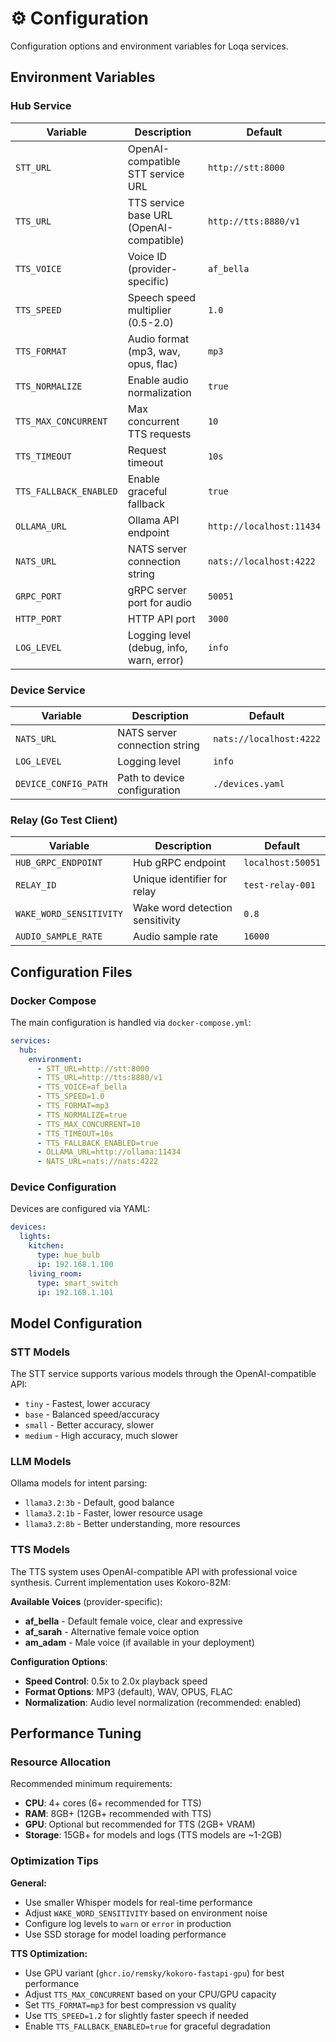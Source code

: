 # ⚙️ Configuration

Configuration options and environment variables for Loqa services.

## Environment Variables

### Hub Service

| Variable | Description | Default |
|----------|-------------|---------|
| `STT_URL` | OpenAI-compatible STT service URL | `http://stt:8000` |
| `TTS_URL` | TTS service base URL (OpenAI-compatible) | `http://tts:8880/v1` |
| `TTS_VOICE` | Voice ID (provider-specific) | `af_bella` |
| `TTS_SPEED` | Speech speed multiplier (0.5-2.0) | `1.0` |
| `TTS_FORMAT` | Audio format (mp3, wav, opus, flac) | `mp3` |
| `TTS_NORMALIZE` | Enable audio normalization | `true` |
| `TTS_MAX_CONCURRENT` | Max concurrent TTS requests | `10` |
| `TTS_TIMEOUT` | Request timeout | `10s` |
| `TTS_FALLBACK_ENABLED` | Enable graceful fallback | `true` |
| `OLLAMA_URL` | Ollama API endpoint | `http://localhost:11434` |
| `NATS_URL` | NATS server connection string | `nats://localhost:4222` |
| `GRPC_PORT` | gRPC server port for audio | `50051` |
| `HTTP_PORT` | HTTP API port | `3000` |
| `LOG_LEVEL` | Logging level (debug, info, warn, error) | `info` |

### Device Service

| Variable | Description | Default |
|----------|-------------|---------|
| `NATS_URL` | NATS server connection string | `nats://localhost:4222` |
| `LOG_LEVEL` | Logging level | `info` |
| `DEVICE_CONFIG_PATH` | Path to device configuration | `./devices.yaml` |

### Relay (Go Test Client)

| Variable | Description | Default |
|----------|-------------|---------|
| `HUB_GRPC_ENDPOINT` | Hub gRPC endpoint | `localhost:50051` |
| `RELAY_ID` | Unique identifier for relay | `test-relay-001` |
| `WAKE_WORD_SENSITIVITY` | Wake word detection sensitivity | `0.8` |
| `AUDIO_SAMPLE_RATE` | Audio sample rate | `16000` |

## Configuration Files

### Docker Compose

The main configuration is handled via `docker-compose.yml`:

```yaml
services:
  hub:
    environment:
      - STT_URL=http://stt:8000
      - TTS_URL=http://tts:8880/v1
      - TTS_VOICE=af_bella
      - TTS_SPEED=1.0
      - TTS_FORMAT=mp3
      - TTS_NORMALIZE=true
      - TTS_MAX_CONCURRENT=10
      - TTS_TIMEOUT=10s
      - TTS_FALLBACK_ENABLED=true
      - OLLAMA_URL=http://ollama:11434
      - NATS_URL=nats://nats:4222
```

### Device Configuration

Devices are configured via YAML:

```yaml
devices:
  lights:
    kitchen:
      type: hue_bulb
      ip: 192.168.1.100
    living_room:
      type: smart_switch
      ip: 192.168.1.101
```

## Model Configuration

### STT Models

The STT service supports various models through the OpenAI-compatible API:
- `tiny` - Fastest, lower accuracy
- `base` - Balanced speed/accuracy
- `small` - Better accuracy, slower
- `medium` - High accuracy, much slower

### LLM Models

Ollama models for intent parsing:
- `llama3.2:3b` - Default, good balance
- `llama3.2:1b` - Faster, lower resource usage
- `llama3.2:8b` - Better understanding, more resources

### TTS Models

The TTS system uses OpenAI-compatible API with professional voice synthesis. Current implementation uses Kokoro-82M:

**Available Voices** (provider-specific):
- **af_bella** - Default female voice, clear and expressive
- **af_sarah** - Alternative female voice option  
- **am_adam** - Male voice (if available in your deployment)

**Configuration Options**:
- **Speed Control**: 0.5x to 2.0x playback speed
- **Format Options**: MP3 (default), WAV, OPUS, FLAC
- **Normalization**: Audio level normalization (recommended: enabled)

## Performance Tuning

### Resource Allocation

Recommended minimum requirements:
- **CPU**: 4+ cores (6+ recommended for TTS)
- **RAM**: 8GB+ (12GB+ recommended with TTS)
- **GPU**: Optional but recommended for TTS (2GB+ VRAM)
- **Storage**: 15GB+ for models and logs (TTS models are ~1-2GB)

### Optimization Tips

**General:**
- Use smaller Whisper models for real-time performance
- Adjust `WAKE_WORD_SENSITIVITY` based on environment noise
- Configure log levels to `warn` or `error` in production
- Use SSD storage for model loading performance

**TTS Optimization:**
- Use GPU variant (`ghcr.io/remsky/kokoro-fastapi-gpu`) for best performance
- Adjust `TTS_MAX_CONCURRENT` based on your CPU/GPU capacity
- Set `TTS_FORMAT=mp3` for best compression vs quality
- Use `TTS_SPEED=1.2` for slightly faster speech if needed
- Enable `TTS_FALLBACK_ENABLED=true` for graceful degradation